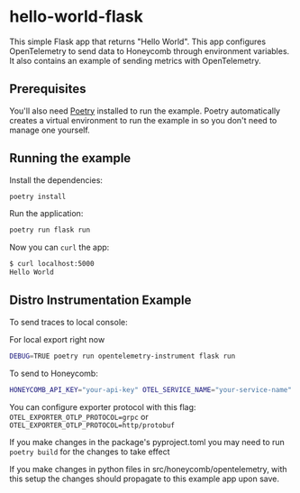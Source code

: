 # hello-world-flask

This simple Flask app that returns "Hello World". This app configures OpenTelemetry to send data to Honeycomb through environment variables. It also contains an example of sending metrics with OpenTelemetry.

## Prerequisites

You'll also need [Poetry](https://python-poetry.org/) installed to run the example. Poetry automatically creates a virtual environment to run the example in so you don't need to manage one yourself.

## Running the example

Install the dependencies:

```bash
poetry install
```

Run the application:

```bash
poetry run flask run
```

Now you can `curl` the app:

```bash
$ curl localhost:5000
Hello World
```

## Distro Instrumentation Example

To send traces to local console:

For local export right now

```bash
DEBUG=TRUE poetry run opentelemetry-instrument flask run
```

To send to Honeycomb:

```bash
HONEYCOMB_API_KEY="your-api-key" OTEL_SERVICE_NAME="your-service-name" poetry run opentelemetry-instrument flask run
```

You can configure exporter protocol with this flag:
`OTEL_EXPORTER_OTLP_PROTOCOL=grpc` or `OTEL_EXPORTER_OTLP_PROTOCOL=http/protobuf`

If you make changes in the package's pyproject.toml you may need to run `poetry build` for the changes to take effect

If you make changes in python files in src/honeycomb/opentelemetry, with this setup the changes should propagate to this example app upon save.